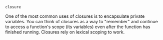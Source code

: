 `closure`

One of the most common uses of closures is to encapsulate private variables.
You can think of closures as a way to "remember" and continue to access a function's scope 
(its variables) even after the function has finished running.
Closures rely on lexical scoping to work. 
